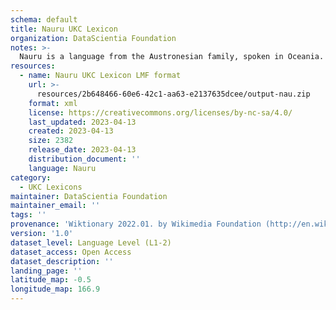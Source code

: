 ```yaml
---
schema: default
title: Nauru UKC Lexicon
organization: DataScientia Foundation
notes: >-
  Nauru is a language from the Austronesian family, spoken in Oceania. The UKC Lexicon of Nauru is represented as a lexico-semantic network. It consists of words, word senses, synsets, as well as sense-level and synset-level relationships.
resources:
  - name: Nauru UKC Lexicon LMF format
    url: >-
      resources/2b648466-60e6-42c1-aa63-e2137635dcee/output-nau.zip
    format: xml
    license: https://creativecommons.org/licenses/by-nc-sa/4.0/
    last_updated: 2023-04-13
    created: 2023-04-13
    size: 2382
    release_date: 2023-04-13
    distribution_document: ''
    language: Nauru
category:
  - UKC Lexicons
maintainer: DataScientia Foundation
maintainer_email: ''
tags: ''
provenance: 'Wiktionary 2022.01. by Wikimedia Foundation (http://en.wiktionary.org); CogNet 2.1 by Khuyagbaatar Batsuren, National University of Mongolia (http://cognet.ukc.disi.unitn.it); Princeton WordNet 2.1 by Princeton University (https://wordnet.princeton.edu)'
version: '1.0'
dataset_level: Language Level (L1-2)
dataset_access: Open Access
dataset_description: ''
landing_page: ''
latitude_map: -0.5
longitude_map: 166.9
---
```

